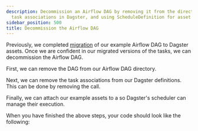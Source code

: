 ```yaml
---
description: Decommission an Airflow DAG by removing it from the directory, detaching
  task associations in Dagster, and using ScheduleDefinition for asset execution.
sidebar_position: 500
title: Decommission the Airflow DAG
---
```

Previously, we completed [migration](/guides/migrate/airflow-to-dagster/task-level-migration/migrate) of our example Airflow DAG to Dagster assets. Once we are confident in our migrated versions of the tasks, we can decommission the Airflow DAG.

First, we can remove the DAG from our Airflow DAG directory.

Next, we can remove the task associations from our Dagster definitions. This can be done by removing the <PyObject section="libraries" module="dagster_airlift" object="core.assets_with_task_mappings" displayText="assets_with_task_mappings" /> call.

Finally, we can attach our example assets to a <PyObject section="schedules-sensors" module="dagster" object="ScheduleDefinition" /> so Dagster's scheduler can manage their execution.

When you have finished the above steps, your code should look like the following:

<CodeExample path="airlift-migration-tutorial/tutorial_example/dagster_defs/stages/standalone.py" language="python" />
